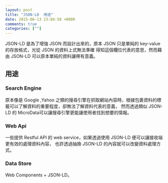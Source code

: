 ```yaml
---
layout: post
title: "JSON-LD  用途"
date: 2015-06-13 23:04:58 +0800
comments: true
categories: [""]
---
```


<!-- more -->

JSON-LD 是為了增強 JSON 而設計出來的，原本 JSON 只是單純的 key-value 的存放格式，光從 JSON 的資料上式無法準確
得知這個欄位代表的意思，然而藉由 JSON-LD 可以原本單純的資料讓帶有意義。


## 用途

### Search Engine
原本像是 Google ,Yahoo 之類的搜尋引擎在抓取網站內容時，根據包裹資料的標籤可以了解資料的重要程度，卻無法了解資料代表的意義，
然而透過類似 JSON-LD 的 MicroData可以讓搜尋引擎更能讓使用者找到想要的情報。


### Web Api
一些提供 Restful API 的 web service，如果透過使用 JSON-LD 便可以讓接收端更有效的處理資料內容，
也許透過抽換 JSON-LD 的內容就可以改變資料處理方式。 


### Data Store

Web Components + JSON-LD。
